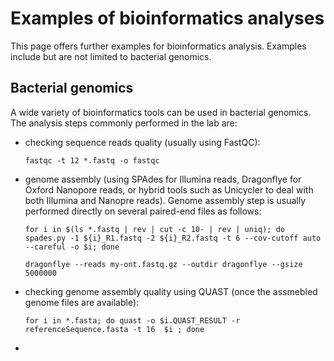# Examples of bioinformatics analyses
This page offers further examples for bioinformatics analysis. Examples include but are not limited to bacterial genomics.

## Bacterial genomics
A wide variety of bioinformatics tools can be used in bacterial genomics. The analysis steps commonly performed in the lab are:
- checking sequence reads quality (usually using FastQC):
  
  `fastqc -t 12 *.fastq -o fastqc`
- genome assembly (using SPAdes for Illumina reads, Dragonflye for Oxford Nanopore reads, or hybrid tools such as Unicycler to deal with both Illumina and Nanopre reads). Genome assembly step is usually performed directly on several paired-end files as follows:
  
  `for i in $(ls *.fastq | rev | cut -c 10- | rev | uniq); do spades.py -1 ${i}_R1.fastq -2 ${i}_R2.fastq -t 6 --cov-cutoff auto --careful -o $i; done`

  `dragonflye --reads my-ont.fastq.gz --outdir dragonflye --gsize 5000000`
- checking genome assembly quality using QUAST (once the assmebled genome files are available):

  `for i in *.fasta; do quast -o $i.QUAST_RESULT -r referenceSequence.fasta -t 16  $i ; done`
- 
